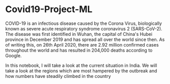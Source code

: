 # Covid19-Project-ML

COVID-19 is an infectious disease caused by the Corona Virus, biologically known as severe acute respiratory syndrome coronavirus 2 (SARS-CoV-2). The disease was first identified in Wuhan, the capital of China's Hubei province in December 2019 and has spread all over the world since then. As of writing this, on 26th April 2020, there are 2.92 million confirmed cases throughout the world and has resulted in 204,000 deaths according to Google.

In this notebook, I will take a look at the current situation in India. We will take a look at the regions which are most hampered by the outbreak and how numbers have steadily climbed in the country
